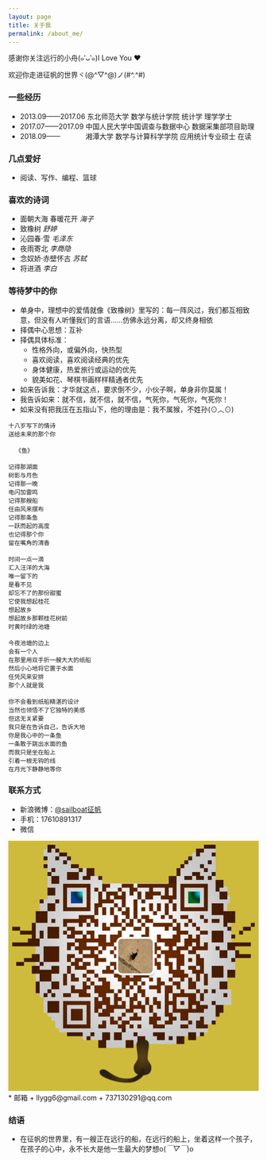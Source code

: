```yaml
---
layout: page
title: 关于我
permalink: /about_me/
---
```


<div align='left'>
<p>感谢你关注远行的小舟(๑′ᴗ‵๑)I Love You ❤</p>
<p>欢迎你走进征帆的世界ヾ(@^▽^@)ノ(#^.^#)</p>
</div>

### 一些经历

* 2013.09——2017.06 东北师范大学 数学与统计学院 统计学 理学学士
* 2017.07——2017.09 中国人民大学中国调查与数据中心 数据采集部项目助理
* 2018.09——&nbsp;&nbsp;&nbsp;&nbsp;&nbsp;&nbsp;&nbsp;&nbsp;&nbsp;&nbsp;&nbsp;&nbsp;&nbsp;湘潭大学 数学与计算科学学院 应用统计专业硕士 在读

### 几点爱好

* 阅读、写作、编程、篮球

### 喜欢的诗词

* 面朝大海 春暖花开 *海子*
* 致橡树 *舒婷*
* 沁园春·雪 *毛泽东*
* 夜雨寄北 *李商隐*
* 念奴娇·赤壁怀古 *苏轼*
* 将进酒 *李白*

### 等待梦中的你

* 单身中，理想中的爱情就像《致橡树》里写的：每一阵风过，我们都互相致意，但没有人听懂我们的言语……仿佛永远分离，却又终身相依
* 择偶中心思想：互补
* 择偶具体标准：
  + 性格外向，或偏外向，快热型
  + 喜欢阅读，喜欢阅读经典的优先
  + 身体健康，热爱旅行或运动的优先
  + 貌美如花、琴棋书画样样精通者优先
* 如来告诉我：才华就这点，要求倒不少，小伙子啊，单身非你莫属！
* 我告诉如来：就不信，就不信，就不信，气死你，气死你，气死你！
* 如来没有把我压在五指山下，他的理由是：我不属猴，不姓孙(⊙︿⊙)

```
十八岁写下的情诗
送给未来的那个你

  《鱼》

记得那湖面
树影与月色
记得那一晚
电闪加雷鸣
记得那艘船
任由风来摆布
记得那条鱼
一跃而起的高度
也记得那个你
留在嘴角的清香

时间一点一滴
汇入汪洋的大海
唯一留下的
是看不见
却忘不了的那份甜蜜
它使我想起桂花
想起故乡
想起故乡那颗桂花树前
时黄时绿的池塘

今夜池塘的边上
会有一个人
在那里用双手折一艘大大的纸船
然后小心地将它置于水面
任凭风来安排
那个人就是我

你不会看到纸船精湛的设计
当然也领悟不了它独特的美感
但这无关紧要
我只是在告诉自己，告诉大地
你是我心中的一条鱼
一条敢于跳出水面的鱼
而我只是坐在船上
引着一根无钩的线
在月光下静静地等你
```

### 联系方式
* 新浪微博：[@sailboat征帆](https://weibo.com/u/3167301301?refer_flag=1001030102_&is_hot=1)
* 手机：17610891317
* 微信
<div align='center'>  
<img src='/assets/wechat.jpg'>
</div>
* 邮箱
  + llygg6@gmail.com
  + 737130291@qq.com

### 结语

* 在征帆的世界里，有一艘正在远行的船，在远行的船上，坐着这样一个孩子，在孩子的心中，永不长大是他一生最大的梦想o(*￣▽￣*)o